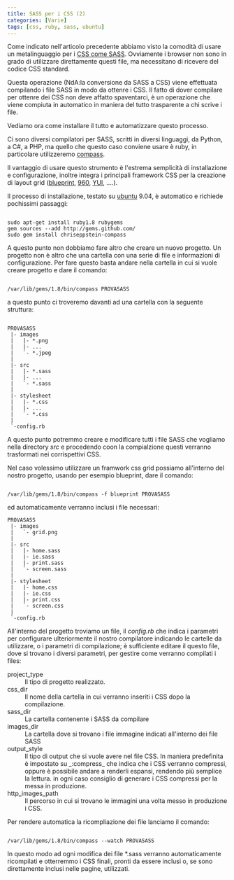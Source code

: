 ```yaml
---
title: SASS per i CSS (2)
categories: [Varie]
tags: [css, ruby, sass, ubuntu]
---
```

Come indicato nell'articolo precedente abbiamo visto la comodità di usare un metalinguaggio per i <a href="/varie/sass_css_1">CSS come SASS</a>. Ovviamente i browser non sono in grado di utilizzare direttamente questi file, ma necessitano di ricevere del codice CSS standard.

Questa operazione (NdA:la conversione da SASS a CSS) viene effettuata compilando i file SASS in modo da ottenre i CSS. Il fatto di dover compilare per ottenre dei CSS non deve affatto spaventarci, è un operazione che viene compiuta in automatico in maniera del tutto trasparente a chi scrive i file.

Vediamo ora come installare il tutto e automatizzare questo processo.
<!--break-->
Ci sono diversi compilatori per SASS, scritti in diversi linguaggi, da Python, a C#, a PHP, ma quello che questo caso conviene usare è ruby, in particolare utilizzeremo <a href="http://github.com/chriseppstein/compass">compass</a>.

Il vantaggio di usare questo strumento è l'estrema semplicità di installazione e configurazione, inoltre integra i principali framework CSS per la creazione di layout grid (<a href="http://www.blueprintcss.org/">blueprint</a>, <a href="http://960.gs/">960</a>, <a href="http://developer.yahoo.com/yui/grids/">YUI</a>, ....).

Il processo di installazione, testato su <a href="http://www.ubuntu.com">ubuntu</a> 9.04, è automatico e richiede pochissimi passaggi:
~~~language-php

sudo apt-get install ruby1.8 rubygems
gem sources --add http://gems.github.com/
sudo gem install chriseppstein-compass
~~~


A questo punto non dobbiamo fare altro che creare un nuovo progetto. Un progetto non è altro che una cartella con una serie di file e informazioni di configurazione. Per fare questo basta andare nella cartella in cui si vuole creare progetto e dare il comando:
~~~language-php

/var/lib/gems/1.8/bin/compass PROVASASS
~~~

a questo punto ci troveremo davanti ad una cartella con la seguente struttura:
~~~language-php

PROVASASS
 |- images
 |   |- *.png
 |   |- ...
 |   `- *.jpeg
 |
 |- src
 |   |- *.sass
 |   |- ...
 |   `- *.sass
 |
 |- stylesheet
 |   |- *.css
 |   |- ...
 |   `- *.css
 |
 `-config.rb

~~~

A questo punto potremmo creare e modificare tutti i file SASS che vogliamo nella directory _src_ e procedendo coon la compialzione questi verranno trasformati nei corrispettivi CSS.

Nel caso volessimo utilizzare un framwork css grid possiamo all'interno del nostro progetto, usando per esempio blueprint, dare il comando:
~~~language-php

/var/lib/gems/1.8/bin/compass -f blueprint PROVASASS
~~~

ed automaticamente verranno inclusi i file necessari:
~~~language-php
PROVASASS
 |- images
 |   `- grid.png
 |
 |- src
 |   |- home.sass
 |   |- ie.sass
 |   |- print.sass
 |   `- screen.sass
 |
 |- stylesheet
 |   |- home.css
 |   |- ie.css
 |   |- print.css
 |   `- screen.css
 |
 `-config.rb
~~~


All'interno del progetto troviamo un file, il _config.rb_ che indica i parametri per configurare ulteriormente il nostro compilatore indicando le cartelle da utilizzare, o i parametri di compilazione; è sufficiente editare il questo file, dove si trovano i diversi parametri, per gestire come verranno compilati i files:
<dl>
  <dt>project_type</dt>
    <dd>Il tipo di progetto realizzato.</dd>
  <dt>css_dir</dt>
    <dd>Il nome della cartella in cui verranno inseriti i CSS dopo la compilazione.</dd>
  <dt>sass_dir</dt>
    <dd>La cartella contenente i SASS da compilare</dd>
  <dt>images_dir</dt>
    <dd>La cartella dove si trovano i file immagine indicati all'interno dei file SASS</dd>
  <dt>output_style</dt>
    <dd>Il tipo di output che si vuole avere nel file CSS. In maniera predefinita è impostato su _:compress_ che indica che i CSS verranno compressi, oppure è possibile andare a renderli espansi, rendendo più semplice la lettura. in ogni caso consiglio di generare i CSS compressi per la messa in produzione.</dd>
  <dt>http_images_path</dt>
    <dd>Il percorso in cui si trovano le immagini una volta messo in produzione i CSS.</dd>
</dl>

Per rendere automatica la ricompliazione dei file lanciamo il comando:
~~~language-php

/var/lib/gems/1.8/bin/compass --watch PROVASASS
~~~

In questo modo ad ogni modifica dei file *.sass verranno automaticamente ricompilati e otterremmo i CSS finali, pronti da essere inclusi o, se sono direttamente inclusi nelle pagine, utilizzati.